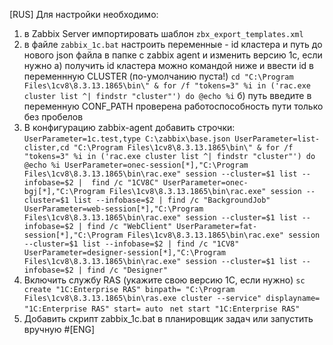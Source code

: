 [RUS]
Для настройки необходимо:
1) в Zabbix Server импортировать шаблон `zbx_export_templates.xml`
2) в файле `zabbix_1c.bat` настроить переменные - id кластера и путь до нового json файла в папке с zabbix agent и изменить версию 1с, если нужно
	а) получить id кластера можно командой ниже и ввести id в переменнную CLUSTER (по-умолчанию пуста!)
`
cd "C:\Program Files\1cv8\8.3.13.1865\bin\" & for /f "tokens=3" %i in ('rac.exe cluster list ^| findstr "cluster"') do @echo %i
`
	б) путь введите в переменную CONF_PATH проверена работоспособность пути только без пробелов
3) В конфигурацию zabbix-agent добавить строчки:
`UserParameter=1c.test,type C:\zabbix\base.json
UserParameter=list-clister,cd "C:\Program Files\1cv8\8.3.13.1865\bin\" & for /f "tokens=3" %i in ('rac.exe cluster list ^| findstr "cluster"') do @echo %i
UserParameter=onec-session[*],"C:\Program Files\1cv8\8.3.13.1865\bin\rac.exe" session --cluster=$1 list --infobase=$2 |  find /c "1CV8C"
UserParameter=onec-bgj[*],"C:\Program Files\1cv8\8.3.13.1865\bin\rac.exe" session --cluster=$1 list --infobase=$2 | find /c "BackgroundJob"
UserParameter=web-session[*],"C:\Program Files\1cv8\8.3.13.1865\bin\rac.exe" session --cluster=$1 list --infobase=$2 | find /c "WebClient"
UserParameter=fat-session[*],"C:\Program Files\1cv8\8.3.13.1865\bin\rac.exe" session --cluster=$1 list --infobase=$2 | find /c "1CV8"
UserParameter=designer-session[*],"C:\Program Files\1cv8\8.3.13.1865\bin\rac.exe" session --cluster=$1 list --infobase=$2 | find /c "Designer"`
4) Включить службу RAS (укажите свою версию 1С, если нужно)
`sc create "1C:Enterprise RAS" binpath= "C:\Program Files\1cv8\8.3.13.1865\bin\ras.exe cluster --service" displayname= "1C:Enterprise RAS" start= auto `
`net start "1C:Enterprise RAS"`
5) Добавить скрипт zabbix_1c.bat в планировщик задач или запустить вручную
#[ENG]
